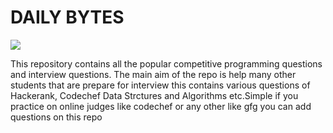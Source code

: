 # DAILY BYTES

<img src="https://i.insider.com/5c38e724aebf4216042766cc?width=1000&format=jpeg&auto=webp">

This repository contains all the popular competitive programming questions and interview questions. The main aim of the repo is help many other students that are prepare for interview this contains various questions of Hackerank, Codechef Data Strctures and Algorithms etc.Simple if you practice on online judges like codechef or any other like gfg you can add questions on this repo

